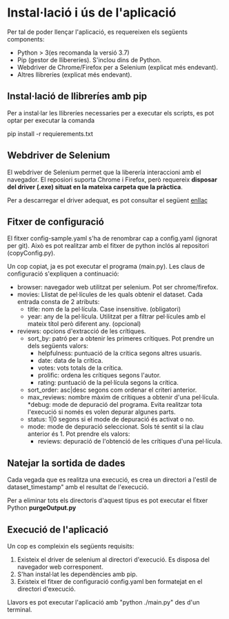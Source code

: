 # Instal·lació i ús de l'aplicació
Per tal de poder llençar l'aplicació, es requereixen els següents components:

* Python > 3(es recomanda la versió 3.7)
* Pip (gestor de llibereríes). S'inclou dins de Python.
* Webdriver de Chrome/Firefox per a Selenium (explicat més endevant).
* Altres llibreríes (explicat més endevant).

## Instal·lació de llibreríes amb pip
Per a instal·lar les llibreríes necessaries per a executar els scripts, es pot optar per executar la comanda

pip install -r requierements.txt

## Webdriver de Selenium
El webdriver de Selenium permet que la liberería interaccioni amb el navegador. El reposiori suporta Chrome i Firefox, però requereix **disposar del driver (.exe) situat en la mateixa carpeta que la pràctica**.

Per a descarregar el driver adequat, es pot consultar el següent [enllaç](https://www.selenium.dev/downloads/#browsersExpand)

## Fitxer de configuració
El fitxer config-sample.yaml s'ha de renombrar cap a config.yaml (ignorat per git). Això es pot realitzar amb el fitxer de python inclós al repositori (copyConfig.py).

Un cop copiat, ja es pot executar el programa (main.py). Les claus de configuració s'expliquen a continuació:

* browser: navegador web utilitzat per selenium. Pot ser chrome/firefox.
* movies: Llistat de pel·lícules de les quals obtenir el dataset. Cada entrada consta de 2 atributs:
  * title: nom de la pel·lícula. Case insensitive. (obligatori)
  * year: any de la pel·lícula. Utilitzat per a filtrar pel·lícules amb el mateix títol però diferent any. (opcional)
* reviews: opcions d'extracció de les crítiques.
  * sort_by: patró per a obtenir les primeres crítiques. Pot prendre un dels següents valors:
    * helpfulness: puntuació de la crítica segons altres usuaris.
    * date: data de la crítica.
    * votes: vots totals de la crítica.
    * prolific: ordena les crítiques segons l'autor.
    * rating: puntuació de la pel·lícula segons la crítica.
  * sort_order: asc|desc segons com ordenar el criteri anterior.
  * max_reviews: nombre màxim de crítiques a obtenir d'una pel·lícula.
*debug: mode de depuració del programa. Evita realitzar tota l'execució si només es volen depurar algunes parts.
  * status: 1|0 segons si el mode de depuració és activat o no.
  * mode: mode de depuració seleccionat. Sols té sentit si la clau anterior és 1. Pot prendre els valors:
    * reviews: depuració de l'obtenció de les crítiques d'una pel·lícula.
## Natejar la sortida de dades
Cada vegada que es realitza una execució, es crea un directori a l'estil de dataset_timestamp" amb el resultat de l'execució.

Per a eliminar tots els directoris d'aquest tipus es pot executar el fitxer Python **purgeOutput.py**

## Execució de l'aplicació
Un cop es compleixin els següents requisits:

1. Existeix el driver de selenium al directori d'execució. Es disposa del navegador web corresponent.
2. S'han instal·lat les dependències amb pip.
3. Existeix el fitxer de configuració config.yaml ben formatejat en el directori d'execució.

Llavors es pot executar l'aplicació amb "python ./main.py" des d'un terminal.